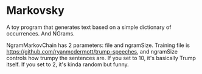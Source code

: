 # Markovsky
A toy program that generates text based on a simple dictionary of occurrences. And NGrams.

NgramMarkovChain has 2 parameters: file and ngramSize. Training file is https://github.com/ryanmcdermott/trump-speeches, and ngramSize controls how trumpy the sentences are. If you set to 10, it's basically Trump itself. If you set to 2, it's kinda random but funny.
